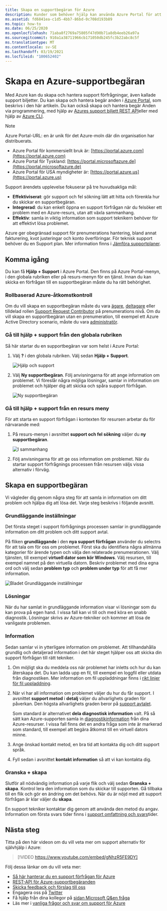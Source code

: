 ```yaml
---
title: Skapa en supportbegäran för Azure
description: Kunder som behöver hjälp kan använda Azure Portal för att hitta självbetjänings lösningar och för att skapa och hantera support förfrågningar.
ms.assetid: fd6841ea-c1d5-4bb7-86bd-0c708d193b89
ms.topic: how-to
ms.date: 06/25/2020
ms.openlocfilehash: 71aba8f2769a75805f47d90b71a8db4eeb26a97a
ms.sourcegitcommit: 910a1a38711966cb171050db245fc3b22abc8c5f
ms.translationtype: MT
ms.contentlocale: sv-SE
ms.lasthandoff: 03/19/2021
ms.locfileid: "100652402"
---
```

# <a name="create-an-azure-support-request"></a>Skapa en Azure-supportbegäran

Med Azure kan du skapa och hantera support förfrågningar, även kallade support biljetter. Du kan skapa och hantera begär anden i [Azure Portal](https://portal.azure.com), som beskrivs i den här artikeln. Du kan också skapa och hantera begär Anden via programmering, med hjälp av [Azures support biljett REST API](/rest/api/support)eller med hjälp av [Azure CLI](/cli/azure/azure-cli-support-request).

> [!NOTE]
> Azure Portal-URL: en är unik för det Azure-moln där din organisation har distribuerats.
>
>* Azure Portal för kommersiellt bruk är: [https://portal.azure.com](https://portal.azure.com)
>* Azure Portal för Tyskland: [https://portal.microsoftazure.de](https://portal.microsoftazure.de)
>* Azure Portal för USA myndigheter är: [https://portal.azure.us](https://portal.azure.us)

Support ärendets upplevelse fokuserar på tre huvudsakliga mål:

* **Effektiviserat**: gör support och fel sökning lätt att hitta och förenkla hur du skickar en supportbegäran.
* **Integrerad**: du kan enkelt öppna en support förfrågan när du felsöker ett problem med en Azure-resurs, utan att växla sammanhang.
* **Effektiv**: samla in viktig information som support teknikern behöver för att effektivt lösa problemet.

Azure ger obegränsad support för prenumerations hantering, bland annat fakturering, kvot justeringar och konto överföringar. För teknisk support behöver du en Support plan. Mer information finns i [Jämföra supportplaner](https://azure.microsoft.com/support/plans).

## <a name="getting-started"></a>Komma igång

Du kan få **Hjälp + Support** i Azure Portal. Den finns på Azure Portal-menyn, i den globala rubriken eller på resurs-menyn för en tjänst. Innan du kan skicka en förfrågan till en supportbegäran måste du ha rätt behörighet.

### <a name="azure-role-based-access-control"></a>Rollbaserad Azure-åtkomstkontroll

Om du vill skapa en supportbegäran måste du vara [ägare](../../role-based-access-control/built-in-roles.md#owner), [deltagare](../../role-based-access-control/built-in-roles.md#contributor) eller tilldelad rollen [Support Request Contributor](../../role-based-access-control/built-in-roles.md#support-request-contributor) på prenumerations nivå. Om du vill skapa en supportbegäran utan en prenumeration, till exempel ett Azure Active Directory scenario, måste du vara [administratör](../../active-directory/roles/permissions-reference.md).

### <a name="go-to-help--support-from-the-global-header"></a>Gå till hjälp + support från den globala rubriken

Så här startar du en supportbegäran var som helst i Azure Portal:

1. Välj **?** i den globala rubriken. Välj sedan **Hjälp + Support**.

   ![Hjälp och support](./media/how-to-create-azure-support-request/helpandsupportnewlower.png)

1. Välj **Ny supportbegäran**. Följ anvisningarna för att ange information om problemet. Vi föreslår några möjliga lösningar, samlar in information om problemet och hjälper dig att skicka och spåra support förfrågan.

   ![Ny supportbegäran](./media/how-to-create-azure-support-request/newsupportrequest2lower.png)

### <a name="go-to-help--support-from-a-resource-menu"></a>Gå till hjälp + support från en resurs meny

För att starta en support förfrågan i kontexten för resursen arbetar du för närvarande med:

1. På resurs-menyn i avsnittet **support och fel sökning** väljer du **ny supportbegäran**.

   ![I sammanhang](./media/how-to-create-azure-support-request/incontext2lower.png)

1. Följ anvisningarna för att ge oss information om problemet. När du startar support förfrågnings processen från resursen väljs vissa alternativ i förväg.

## <a name="create-a-support-request"></a>Skapa en supportbegäran

Vi vägleder dig genom några steg för att samla in information om ditt problem och hjälpa dig att lösa det. Varje steg beskrivs i följande avsnitt.

### <a name="basics"></a>Grundläggande inställningar

Det första steget i support förfrågnings processen samlar in grundläggande information om ditt problem och ditt support avtal.

På fliken **grundläggande** i den **nya support förfrågan** använder du selectrs för att tala om för oss om problemet. Först ska du identifiera några allmänna kategorier för ärende typen och välja den relaterade prenumerationen. Välj tjänsten, till exempel **virtuell dator som kör Windows**. Välj resursen, till exempel namnet på den virtuella datorn. Beskriv problemet med dina egna ord och välj sedan **problem typ** och **problem under typ** för att få mer information.

![Bladet Grundläggande inställningar](./media/how-to-create-azure-support-request/basics2lower.png)

### <a name="solutions"></a>Lösningar

När du har samlat in grundläggande information visar vi lösningar som du kan prova på egen hand. I vissa fall kan vi till och med köra en snabb diagnostik. Lösningar skrivs av Azure-tekniker och kommer att lösa de vanligaste problemen.

### <a name="details"></a>Information

Sedan samlar vi in ytterligare information om problemet. Att tillhandahålla grundlig och detaljerad information i det här steget hjälper oss att skicka din support förfrågan till rätt tekniker.

1. Om möjligt ska du meddela oss när problemet har inletts och hur du kan återskapa det. Du kan ladda upp en fil, till exempel en loggfil eller utdata från diagnostiken. Mer information om fil uppladdningar finns i [rikt linjer för fil uppladdning](how-to-manage-azure-support-request.md#file-upload-guidelines).

1. När vi har all information om problemet väljer du hur du får support. I avsnittet **support metod** i **detalj** väljer du allvarlighets graden för påverkan. Den högsta allvarlighets graden beror på [support avtalet](https://azure.microsoft.com/support/plans).

    Som standard är alternativet **dela diagnostisk information** valt. På så sätt kan Azure-supporten samla in [diagnostikinformation](https://azure.microsoft.com/support/legal/support-diagnostic-information-collection/) från dina Azure-resurser. I vissa fall finns det en andra fråga som inte är markerad som standard, till exempel att begära åtkomst till en virtuell dators minne.

1. Ange önskad kontakt metod, en bra tid att kontakta dig och ditt support språk.

1. Fyll sedan i avsnittet **kontakt information** så att vi kan kontakta dig.

### <a name="review--create"></a>Granska + skapa

Slutför all nödvändig information på varje flik och välj sedan **Granska + skapa**. Kontrol lera den information som du skickar till supporten. Gå tillbaka till en flik och gör en ändring om det behövs. När du är nöjd med att support förfrågan är klar väljer du **skapa**.

En support tekniker kontaktar dig genom att använda den metod du angav. Information om första svars tider finns i [support omfattning och svars](https://azure.microsoft.com/support/plans/response/)tider.


## <a name="next-steps"></a>Nästa steg

Titta på den här videon om du vill veta mer om support alternativ för självhjälp i Azure:

> [!VIDEO https://www.youtube.com/embed/gNhzR5FE9DY]

Följ dessa länkar om du vill veta mer:

* [Så här hanterar du en support förfrågan för Azure](how-to-manage-azure-support-request.md)
* [REST-API för Azure-supportbegäranden](/rest/api/support)
* [Skicka feedback och förslag till oss](https://feedback.azure.com/forums/266794-support-feedback)
* Engagera oss på [Twitter](https://twitter.com/azuresupport)
* Få hjälp från dina kollegor på [sidan Microsoft Q&en fråga](/answers/products/azure)
* Läs mer i [vanliga frågor och svar om support för Azure](https://azure.microsoft.com/support/faq)